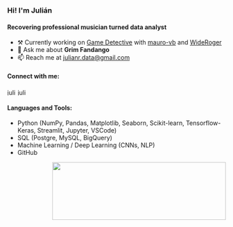 <h3 align="left">Hi! I'm Julián</h1>
<h4 align="left">Recovering professional musician turned data analyst</h3>

- ⚒️ Currently working on [Game Detective](https://mauro-vb-game-shazam-appapp-streamlit-front-cezsjk.streamlit.app/) with [mauro-vb](https://github.com/mauro-vb/) and [WideRoger](https://github.com/WideRoger)
- 💬 Ask me about **Grim Fandango**
- 📫 Reach me at julianr.data@gmail.com

<h4 align="left">Connect with me:</h4>
<p><a href="https://linkedin.com/in/julianr-data" target="blank"><img align="center" src="https://raw.githubusercontent.com/rahuldkjain/github-profile-readme-generator/master/src/images/icons/Social/linked-in-alt.svg" alt="julianr-data" height="15" width="20" /></a>
<a href="https://kaggle.com/juliandresrodriguez" target="blank"><img align="center" src="https://raw.githubusercontent.com/rahuldkjain/github-profile-readme-generator/master/src/images/icons/Social/kaggle.svg" alt="juliandresrodriguez" height="15" width="20" /></a>
</p>
<h4 align="left">Languages and Tools:</h4>

- Python (NumPy, Pandas, Matplotlib, Seaborn,
Scikit-learn, Tensorflow-Keras, Streamlit,
Jupyter, VSCode)
- SQL (Postgre, MySQL, BigQuery)
- Machine Learning / Deep Learning (CNNs, NLP)
- GitHub 


<img src="https://user-images.githubusercontent.com/5545123/207708759-0dcc4d09-aa2c-484d-9e9b-c0eae5c14ab9.gif" width="400" height="133" align="right"/>
